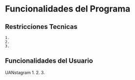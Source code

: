 # Funcionalidades del Programa

## Restricciones Tecnicas
    1. 
    2.
    3.

## Funcionalidades del Usuario
UANstagram
    1.
    2.
    3.